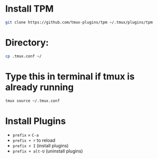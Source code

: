 # Install TPM

```sh
git clone https://github.com/tmux-plugins/tpm ~/.tmux/plugins/tpm
```

# Directory:

```sh
cp .tmux.conf ~/
```

# Type this in terminal if tmux is already running

```sh
tmux source ~/.tmux.conf
```

# Install Plugins

- `prefix` = `C-a`
- `prefix + r` to reload
- `prefix + I` (install plugins)
- `prefix + alt-U` (uninstall plugins)
